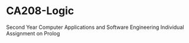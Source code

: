 # CA208-Logic

Second Year Computer Applications and Software Engineering Individual Assignment on Prolog

